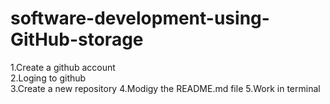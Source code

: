 # software-development-using-GitHub-storage

1.Create a github account
<br>
2.Loging to github</br>
3.Create a new repository
4.Modigy the README.md file
5.Work in terminal
